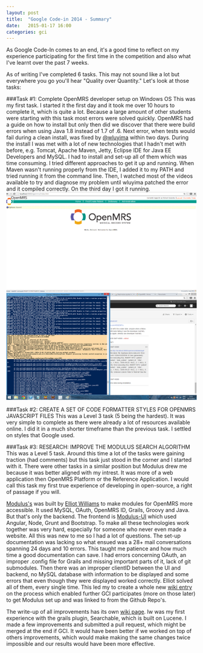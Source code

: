 ```yaml
---
layout: post
title:  "Google Code-in 2014 - Summary"
date:   2015-01-17 16:00
categories: gci
---
```


As Google Code-In comes to an end, it's a good time to reflect on my experience participating for the first time in the competition and also what I've learnt over the past 7 weeks.

As of writing I've completed 6 tasks. This may not sound like a lot but everywhere you go you'll hear "Quality over Quantity." Let's look at those tasks:

###Task #1: Complete OpenMRS developer setup on Windows OS
This was my first task. I started it the first day and it took me over 10 hours to complete it, which is quite a lot. Because a large amount of other students were starting with this task most errors were solved quickly. OpenMRS had a guide on how to install but only then did we discover that there were build errors when using Java 1.8 instead of 1.7 of .6. Next error, when tests would fail during a clean install, was fixed by [@wluyima][wluyima-github] within two days. During the install I was met with a lot of new technologies that I hadn't met with before, e.g. Tomcat, Apache Maven, Jetty, Eclipse IDE for Java EE Developers and MySQL. I had to install and set-up all of them which was time consuming. I tried different approaches to get it up and running. When Maven wasn't running properly from the IDE, I added it to my PATH and tried running it from the command line. Then, I watched most of the videos available to try and diagnose my problem until wluyima patched the error and it compiled correctly.
On the third day I got it running.
<img src="/assets/GCISummary/RichardSzczerba1.png" alt="First image of completion" style="width: 600px;"/>
<img src="/assets/GCISummary/RichardSzczerba2.png" alt="Second image of completion" style="width: 600px;"/>

###Task #2: CREATE A SET OF CODE FORMATTER STYLES FOR OPENMRS JAVASCRIPT FILES
This was a Level 3 task (5 being the hardest). It was very simple to complete as there were already a lot of resources available online. I did it in a much shorter timeframe than the previous task. I settled on styles that Google used.

###Task #3: RESEARCH: IMPROVE THE MODULUS SEARCH ALGORITHM
This was a Level 5 task. Around this time a lot of the tasks were gaining traction (had comments) but this task just stood in the corner and I started with it. There were other tasks in a similar position but Modulus drew me because it was better aligned with my intrest. It was more of a web application then OpenMRS Platform or the Reference Application. I would call this task my first true experience of developing in open-source, a right of passage if you will.
 
[Modulus's][Modulus Website] was built by [Elliot Williams][Elliot Williams Github] to make modules for OpenMRS more accessible. It used MySQL, OAuth, OpenMRS ID, Grails, Groovy and Java. But that's only the backend. The frontend is [Modulus-UI][Modulus-UI Github] which used Angular, Node, Grunt and Bootstrap. To make all these technologies work together was very hard, especially for someone who never even made a website. All this was new to me so I had a lot of questions. The set-up documentation was lacking so what ensued was a 28+ mail conversations spanning 24 days and 10 errors. This taught me patience and how much time a good documentation can save.  I had errors concerning OAuth, an improper .config file for Grails and missing important parts of it, lack of git submodules. Then there was an improper clientID between the UI and backend, no MySQL database with information to be displayed and some errors that even though they were displayed worked correctly. Elliot solved all of them, every single time. This led my to create a whole new [wiki entry][Modulus Wiki] on the process which enabled further GCI participates (more on those later) to get Modulus set up and was linked to from the Github Repo's. 

The write-up of all improvements has its own [wiki page][Modulus Algorithm Wiki]. Iw was my first experience with the grails plugin, Searchable, which is built on Lucene. I made a few improvements and submitted a pull request, which might be merged at the end if GCI. It would have been better if we worked on top of others improvements, which would make making the same changes twice impossible and our results would have been more effective.


[wluyima-github]: https://github.com/wluyima
[Modulus Website]: https://modules.openmrs.org
[Elliot Williams Github]: https://github.com/elliottwilliams
[Modulus-UI Github]: https://github.com/openmrs/openmrs-contrib-modulus-ui
[Modulus Wiki]: https://wiki.openmrs.org/display/projects/How+to+install+Modulus+and+Modulus+UI
[Modulus Algorithm Wiki]: https://wiki.openmrs.org/display/projects/Improving+Modulus+Search+Algorithm
